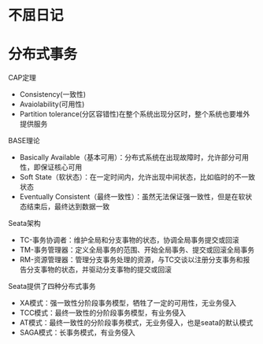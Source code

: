# 不屈日记

# 分布式事务

CAP定理
* Consistency(一致性)
* Avaiolability(可用性)
* Partition tolerance(分区容错性)在整个系统出现分区时，整个系统也要堆外提供服务

BASE理论
* Basically Available（基本可用）：分布式系统在出现故障时，允许部分可用性，即保证核心可用
* Soft State（软状态）：在一定时间内，允许出现中间状态，比如临时的不一致状态
* Eventually Consistent（最终一致性）：虽然无法保证强一致性，但是在软状态结束后，最终达到数据一致

Seata架构
* TC-事务协调者：维护全局和分支事物的状态，协调全局事务提交或回滚
* TM-事务管理器：定义全局事务的范围、开始全局事务、提交或回滚全局事务
* RM-资源管理器：管理分支事务处理的资源，与TC交谈以注册分支事务和报告分支事物的状态，并驱动分支事物的提交或回滚

Seata提供了四种分布式事务
* XA模式：强一致性分阶段事务模型，牺牲了一定的可用性，无业务侵入
* TCC模式：最终一致性的分阶段事务模型，有业务侵入
* AT模式：最终一致性的分阶段事务模式，无业务侵入，也是seata的默认模式
* SAGA模式：长事务模式，有业务侵入






























